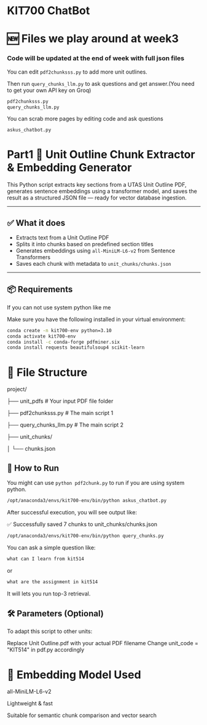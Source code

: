 # KIT700 ChatBot

# 🆕 Files we play around at week3
### Code will be updated at the end of week with full json files

You can edit `pdf2chunksss.py` to add more unit outlines.

Then run `query_chunks_llm.py` to ask questions and get answer.(You need to get your own API key on Groq)

```bash
pdf2chunksss.py
query_chunks_llm.py
```

You can scrab more pages by editing code and ask questions
```bash
askus_chatbot.py
```

# Part1 📘 Unit Outline Chunk Extractor & Embedding Generator

This Python script extracts key sections from a UTAS Unit Outline PDF, generates sentence embeddings using a transformer model, and saves the result as a structured JSON file — ready for vector database ingestion.

---

## ✅ What it does

- Extracts text from a Unit Outline PDF  
- Splits it into chunks based on predefined section titles  
- Generates embeddings using `all-MiniLM-L6-v2` from Sentence Transformers  
- Saves each chunk with metadata to `unit_chunks/chunks.json`  

---

## 📦 Requirements
If you can not use system python like me

Make sure you have the following installed in your virtual environment:

```bash
conda create -n kit700-env python=3.10
conda activate kit700-env
conda install -c conda-forge pdfminer.six
conda install requests beautifulsoup4 scikit-learn              
```

# 📁 File Structure

project/

├── unit_pdfs                         # Your input PDF file folder 

├── pdf2chunksss.py                   # The main script  1

├── query_chunks_llm.py                # The main script  2

├── unit_chunks/

│   └── chunks.json



## 🚀 How to Run

You might can use ` python pdf2chunk.py ` to run if you are using system python.



```bash
/opt/anaconda3/envs/kit700-env/bin/python askus_chatbot.py
```

After successful execution, you will see output like:

✅ Successfully saved 7 chunks to unit_chunks/chunks.json

```bash
/opt/anaconda3/envs/kit700-env/bin/python query_chunks.py
```

You can ask a simple question like: 
```bash
what can I learn from kit514
```

or 

```bash
what are the assignment in kit514
```

It will lets you run top-3 retrieval.

## 🛠 Parameters (Optional)

To adapt this script to other units:

Replace Unit Outline.pdf with your actual PDF filename
Change unit_code = "KIT514" in pdf.py accordingly



# 🧠 Embedding Model Used

all-MiniLM-L6-v2

Lightweight & fast

Suitable for semantic chunk comparison and vector search
